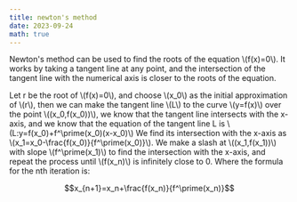 ```yaml
---
title: newton's method
date: 2023-09-24
math: true
---
```

Newton's method can be used to find the roots of the equation \\(f(x)=0\\). It works by taking a tangent line at any point, and the intersection of the tangent line with the numerical axis is closer to the roots of the equation.

Let r be the root of \\(f(x)=0\\), and choose \\(x_0\\) as the initial approximation of \\(r\\), then we can make the tangent line \\(L\\) to the curve \\(y=f(x)\\) over the point \\((x_0,f(x_0))\\), we know that the tangent line intersects with the x-axis, and we know that the equation of the tangent line L is \\(L:y=f(x_0)+f^\prime(x_0)(x-x_0)\\) We find its intersection with the x-axis as \\(x_1=x_0-\frac{f(x_0)}{f^\prime(x_0)}\\). We make a slash at \\((x_1,f(x_1))\\) with slope \\(f^\prime(x_1)\\) to find the intersection with the x-axis, and repeat the process until \\(f(x_n)\\) is infinitely close to 0. Where the formula for the nth iteration is:

$$x_{n+1}=x_n+\frac{f(x_n)}{f^\prime(x_n)}$$